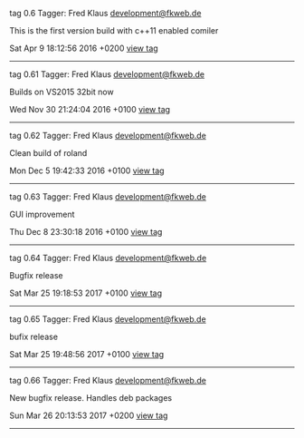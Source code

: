 tag 0.6
Tagger: Fred Klaus <development@fkweb.de>

This is the first version build with c++11 enabled comiler

Sat Apr 9 18:12:56 2016 +0200 
[view tag](https://github.com/raldus/roland/commit/0f6a55a7cd2583c3026b57c94a036062b44d3df1) 

***

tag 0.61
Tagger: Fred Klaus <development@fkweb.de>

Builds on VS2015 32bit now

Wed Nov 30 21:24:04 2016 +0100 
[view tag](https://github.com/raldus/roland/commit/8dc859b4838b1a4339a0a6c5af0e039ad11d83c6) 

***

tag 0.62
Tagger: Fred Klaus <development@fkweb.de>

Clean build of roland

Mon Dec 5 19:42:33 2016 +0100 
[view tag](https://github.com/raldus/roland/commit/bae93065f81f1ce7e155f2d1bfeb04237c047e9d) 

***

tag 0.63
Tagger: Fred Klaus <development@fkweb.de>

GUI improvement

Thu Dec 8 23:30:18 2016 +0100 
[view tag](https://github.com/raldus/roland/commit/e9f157b312ec4a0e72c5885c630720c6963340f4) 

***

tag 0.64
Tagger: Fred Klaus <development@fkweb.de>

Bugfix release

Sat Mar 25 19:18:53 2017 +0100 
[view tag](https://github.com/raldus/roland/commit/1402c13da0e33776228a89cb9e5b43b93478aa6f) 

***

tag 0.65
Tagger: Fred Klaus <development@fkweb.de>

bufix release

Sat Mar 25 19:48:56 2017 +0100 
[view tag](https://github.com/raldus/roland/commit/498342a43c7a0251b6c3456a685c93b0c5a3e4e8) 

***

tag 0.66
Tagger: Fred Klaus <development@fkweb.de>

New bugfix release. Handles deb packages

Sun Mar 26 20:13:53 2017 +0200 
[view tag](https://github.com/raldus/roland/commit/540e49668daed539ee0a2ab013b0a126919cd259) 

***
